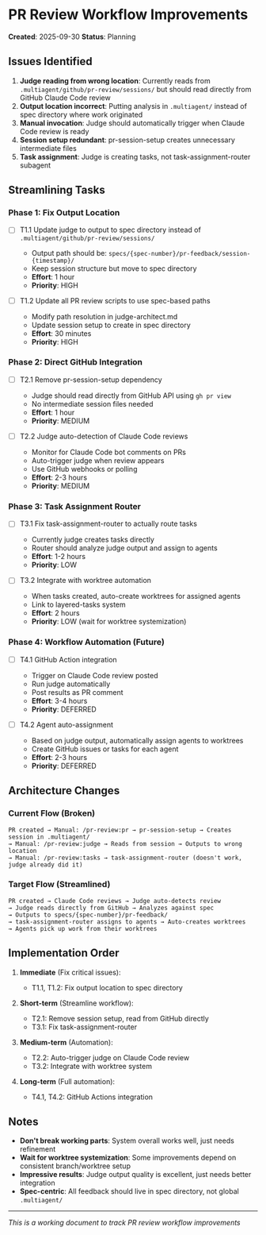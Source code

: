 # PR Review Workflow Improvements

**Created**: 2025-09-30
**Status**: Planning

## Issues Identified

1. **Judge reading from wrong location**: Currently reads from `.multiagent/github/pr-review/sessions/` but should read directly from GitHub Claude Code review
2. **Output location incorrect**: Putting analysis in `.multiagent/` instead of spec directory where work originated
3. **Manual invocation**: Judge should automatically trigger when Claude Code review is ready
4. **Session setup redundant**: pr-session-setup creates unnecessary intermediate files
5. **Task assignment**: Judge is creating tasks, not task-assignment-router subagent

## Streamlining Tasks

### Phase 1: Fix Output Location
- [ ] T1.1 Update judge to output to spec directory instead of `.multiagent/github/pr-review/sessions/`
  - Output path should be: `specs/{spec-number}/pr-feedback/session-{timestamp}/`
  - Keep session structure but move to spec directory
  - **Effort**: 1 hour
  - **Priority**: HIGH

- [ ] T1.2 Update all PR review scripts to use spec-based paths
  - Modify path resolution in judge-architect.md
  - Update session setup to create in spec directory
  - **Effort**: 30 minutes
  - **Priority**: HIGH

### Phase 2: Direct GitHub Integration
- [ ] T2.1 Remove pr-session-setup dependency
  - Judge should read directly from GitHub API using `gh pr view`
  - No intermediate session files needed
  - **Effort**: 1 hour
  - **Priority**: MEDIUM

- [ ] T2.2 Judge auto-detection of Claude Code reviews
  - Monitor for Claude Code bot comments on PRs
  - Auto-trigger judge when review appears
  - Use GitHub webhooks or polling
  - **Effort**: 2-3 hours
  - **Priority**: MEDIUM

### Phase 3: Task Assignment Router
- [ ] T3.1 Fix task-assignment-router to actually route tasks
  - Currently judge creates tasks directly
  - Router should analyze judge output and assign to agents
  - **Effort**: 1-2 hours
  - **Priority**: LOW

- [ ] T3.2 Integrate with worktree automation
  - When tasks created, auto-create worktrees for assigned agents
  - Link to layered-tasks system
  - **Effort**: 2 hours
  - **Priority**: LOW (wait for worktree systemization)

### Phase 4: Workflow Automation (Future)
- [ ] T4.1 GitHub Action integration
  - Trigger on Claude Code review posted
  - Run judge automatically
  - Post results as PR comment
  - **Effort**: 3-4 hours
  - **Priority**: DEFERRED

- [ ] T4.2 Agent auto-assignment
  - Based on judge output, automatically assign agents to worktrees
  - Create GitHub issues or tasks for each agent
  - **Effort**: 2-3 hours
  - **Priority**: DEFERRED

## Architecture Changes

### Current Flow (Broken)
```
PR created → Manual: /pr-review:pr → pr-session-setup → Creates session in .multiagent/
→ Manual: /pr-review:judge → Reads from session → Outputs to wrong location
→ Manual: /pr-review:tasks → task-assignment-router (doesn't work, judge already did it)
```

### Target Flow (Streamlined)
```
PR created → Claude Code reviews → Judge auto-detects review
→ Judge reads directly from GitHub → Analyzes against spec
→ Outputs to specs/{spec-number}/pr-feedback/
→ task-assignment-router assigns to agents → Auto-creates worktrees
→ Agents pick up work from their worktrees
```

## Implementation Order

1. **Immediate** (Fix critical issues):
   - T1.1, T1.2: Fix output location to spec directory

2. **Short-term** (Streamline workflow):
   - T2.1: Remove session setup, read from GitHub directly
   - T3.1: Fix task-assignment-router

3. **Medium-term** (Automation):
   - T2.2: Auto-trigger judge on Claude Code review
   - T3.2: Integrate with worktree system

4. **Long-term** (Full automation):
   - T4.1, T4.2: GitHub Actions integration

## Notes

- **Don't break working parts**: System overall works well, just needs refinement
- **Wait for worktree systemization**: Some improvements depend on consistent branch/worktree setup
- **Impressive results**: Judge output quality is excellent, just needs better integration
- **Spec-centric**: All feedback should live in spec directory, not global `.multiagent/`

---
*This is a working document to track PR review workflow improvements*

